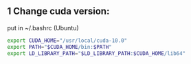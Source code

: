 ## 1 Change cuda version:
put in ~/.bashrc (Ubuntu)
``` bash
export CUDA_HOME="/usr/local/cuda-10.0"
export PATH="$CUDA_HOME/bin:$PATH"
export LD_LIBRARY_PATH="$LD_LIBRARY_PATH:$CUDA_HOME/lib64"
```
